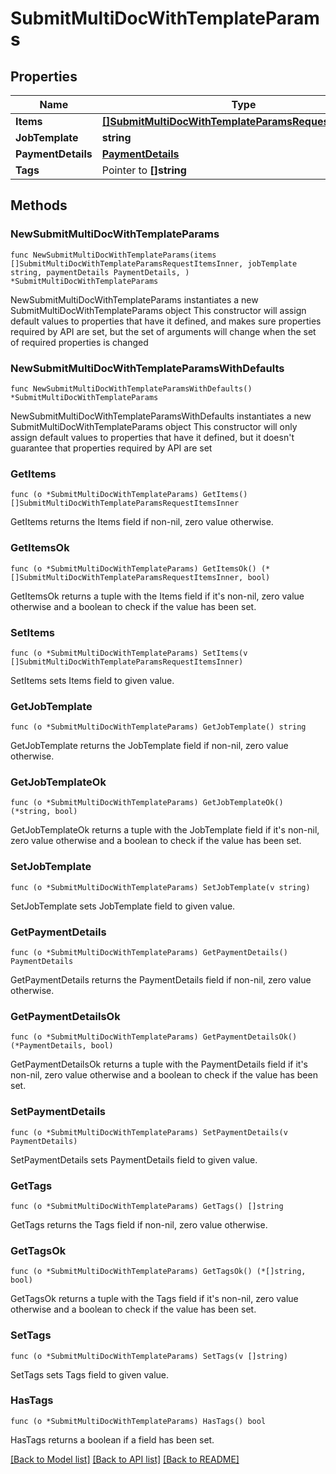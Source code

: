 # SubmitMultiDocWithTemplateParams

## Properties

Name | Type | Description | Notes
------------ | ------------- | ------------- | -------------
**Items** | [**[]SubmitMultiDocWithTemplateParamsRequestItemsInner**](SubmitMultiDocWithTemplateParamsRequestItemsInner.md) |  | 
**JobTemplate** | **string** |  | 
**PaymentDetails** | [**PaymentDetails**](PaymentDetails.md) |  | 
**Tags** | Pointer to **[]string** |  | [optional] 

## Methods

### NewSubmitMultiDocWithTemplateParams

`func NewSubmitMultiDocWithTemplateParams(items []SubmitMultiDocWithTemplateParamsRequestItemsInner, jobTemplate string, paymentDetails PaymentDetails, ) *SubmitMultiDocWithTemplateParams`

NewSubmitMultiDocWithTemplateParams instantiates a new SubmitMultiDocWithTemplateParams object
This constructor will assign default values to properties that have it defined,
and makes sure properties required by API are set, but the set of arguments
will change when the set of required properties is changed

### NewSubmitMultiDocWithTemplateParamsWithDefaults

`func NewSubmitMultiDocWithTemplateParamsWithDefaults() *SubmitMultiDocWithTemplateParams`

NewSubmitMultiDocWithTemplateParamsWithDefaults instantiates a new SubmitMultiDocWithTemplateParams object
This constructor will only assign default values to properties that have it defined,
but it doesn't guarantee that properties required by API are set

### GetItems

`func (o *SubmitMultiDocWithTemplateParams) GetItems() []SubmitMultiDocWithTemplateParamsRequestItemsInner`

GetItems returns the Items field if non-nil, zero value otherwise.

### GetItemsOk

`func (o *SubmitMultiDocWithTemplateParams) GetItemsOk() (*[]SubmitMultiDocWithTemplateParamsRequestItemsInner, bool)`

GetItemsOk returns a tuple with the Items field if it's non-nil, zero value otherwise
and a boolean to check if the value has been set.

### SetItems

`func (o *SubmitMultiDocWithTemplateParams) SetItems(v []SubmitMultiDocWithTemplateParamsRequestItemsInner)`

SetItems sets Items field to given value.


### GetJobTemplate

`func (o *SubmitMultiDocWithTemplateParams) GetJobTemplate() string`

GetJobTemplate returns the JobTemplate field if non-nil, zero value otherwise.

### GetJobTemplateOk

`func (o *SubmitMultiDocWithTemplateParams) GetJobTemplateOk() (*string, bool)`

GetJobTemplateOk returns a tuple with the JobTemplate field if it's non-nil, zero value otherwise
and a boolean to check if the value has been set.

### SetJobTemplate

`func (o *SubmitMultiDocWithTemplateParams) SetJobTemplate(v string)`

SetJobTemplate sets JobTemplate field to given value.


### GetPaymentDetails

`func (o *SubmitMultiDocWithTemplateParams) GetPaymentDetails() PaymentDetails`

GetPaymentDetails returns the PaymentDetails field if non-nil, zero value otherwise.

### GetPaymentDetailsOk

`func (o *SubmitMultiDocWithTemplateParams) GetPaymentDetailsOk() (*PaymentDetails, bool)`

GetPaymentDetailsOk returns a tuple with the PaymentDetails field if it's non-nil, zero value otherwise
and a boolean to check if the value has been set.

### SetPaymentDetails

`func (o *SubmitMultiDocWithTemplateParams) SetPaymentDetails(v PaymentDetails)`

SetPaymentDetails sets PaymentDetails field to given value.


### GetTags

`func (o *SubmitMultiDocWithTemplateParams) GetTags() []string`

GetTags returns the Tags field if non-nil, zero value otherwise.

### GetTagsOk

`func (o *SubmitMultiDocWithTemplateParams) GetTagsOk() (*[]string, bool)`

GetTagsOk returns a tuple with the Tags field if it's non-nil, zero value otherwise
and a boolean to check if the value has been set.

### SetTags

`func (o *SubmitMultiDocWithTemplateParams) SetTags(v []string)`

SetTags sets Tags field to given value.

### HasTags

`func (o *SubmitMultiDocWithTemplateParams) HasTags() bool`

HasTags returns a boolean if a field has been set.


[[Back to Model list]](../README.md#documentation-for-models) [[Back to API list]](../README.md#documentation-for-api-endpoints) [[Back to README]](../README.md)


